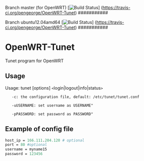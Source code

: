 Branch master (for OpenWRT)
[![Build Status](https://travis-ci.org/pengeorge/OpenWRT-Tunet.svg?branch=master)]
(https://travis-ci.org/pengeorge/OpenWRT-Tunet)
###########

Branch ubuntu12.04amd64
[![Build Status](https://travis-ci.org/pengeorge/OpenWRT-Tunet.svg?branch=ubuntu12.04amd64)]
(https://travis-ci.org/pengeorge/OpenWRT-Tunet)
###########

OpenWRT-Tunet
=============

Tunet program for OpenWRT

Usage
-----

Usage: tunet [options] `<`login|logout|info|status`>`

       -c: the configuration file, default: /etc/tunet/tunet.conf

       -uUSERNAME: set username as USERNAME"

       -pPASSWORD: set password as PASSWORD"


Example of config file
----------------------

```perl
host_ip = 166.111.204.120 # optional  
port = 80 #optional  
username = myname15  
password = 123456  
```

